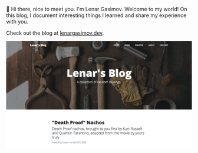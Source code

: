 👋 Hi there, nice to meet you. I'm Lenar Gasimov. Welcome to my world! On this blog, I document interesting things I learned and share my experience with you.

Check out the blog at [lenargasimov.dev](https://lenargasimov.dev).

![blog](blog.png)